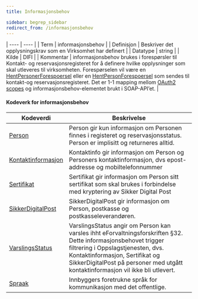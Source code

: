 ```yaml
---
title: Informasjonsbehov

sidebar: begrep_sidebar
redirect_from: /informasjonsbehov
---
```


| ---- | ---- |
| Term | informasjonsbehov |
| Definisjon | Beskriver det opplysningskrav som en Virksomhet har definert |
| Datatype | string |
| Kilde | DIFI |
| Kommentar | informasjonsbehov brukes i forespørsler til Kontakt- og reservasjonsregisteret for å definere hvilke opplysninger som skal utleveres til virksomheten. Forespørselen vil være en [HentPersonerForespoersel]({{site.baseurl}}/resources/begrep/oppslagstjenesten/HentPersonerForespoersel) eller en [HentPersonForespoersel]({{site.baseurl}}/resources/begrep/oppslagstjenesten/HentPersonForespoersel) som sendes til kontakt-og reservasjonsregisteret. Det er 1-1 mapping mellom [OAuth2 scopes]({{site.baseurl}}/docs/Kontaktregisteret/oppslagstjenesten_rest#tilgjenglige-scopes) og informasjonsbehov-elementet brukt i SOAP-API’et. | 

#### Kodeverk for informasjonsbehov

| Kodeverdi                          | Beskrivelse                                                                                                                                                                                                                                                                |
| ---------------------------------- | -------------------------------------------------------------------------------------------------------------------------------------------------------------------------------------------------------------------------------------------------------------------------- |
| [Person]({{site.baseurl}}/resources/begrep/sikkerDigitalPost/begrep/Person)                             | Person gir kun informasjon om Personen finnes i registeret og reservasjonsstatus. Person er implisitt og returneres alltid.                                                                                                                                                |
| [Kontaktinformasjon]({{site.baseurl}}/resources/begrep/oppslagstjenesten/Kontaktinformasjon)                        | Kontaktinfo gir informasjon om Person og Personers kontaktinformasjon, dvs epost-addresse og mobiltelefonnummer                                                                                                                                                            |
| [Sertifikat]({{site.baseurl}}/resources/begrep/oppslagstjenesten/Sertifikat)                         | Sertifikat gir informasjon om Person sitt sertifikat som skal brukes i forbindelse med kryptering av Sikker Digital Post                                                                                                                                                   |
| [SikkerDigitalPost]({{site.baseurl}}/resources/begrep/oppslagstjenesten/SikkerDigitalPostAdresse)                  | SikkerDigitalPost gir informasjon om Person, postkasse og postkasseleverandøren.                                                                                                                                                                                           |
| [VarslingsStatus]({{site.baseurl}}/resources/begrep/felles/varslingsstatus) | VarslingsStatus angir om Person kan varsles ihht eForvaltningsforskriften §32. Dette informasjonsbehovet trigger filtrering i Oppslagstjenesten, dvs. Kontaktinformasjon, Sertifikat og SikkerDigitalPost på personer med utgått kontaktinformasjon vil ikke bli utlevert. |
| [Spraak]({{site.baseurl}}/resources/begrep/felles/spraak)                              | Innbyggers foretrukne språk for kommunikasjon med det offentlige. |


